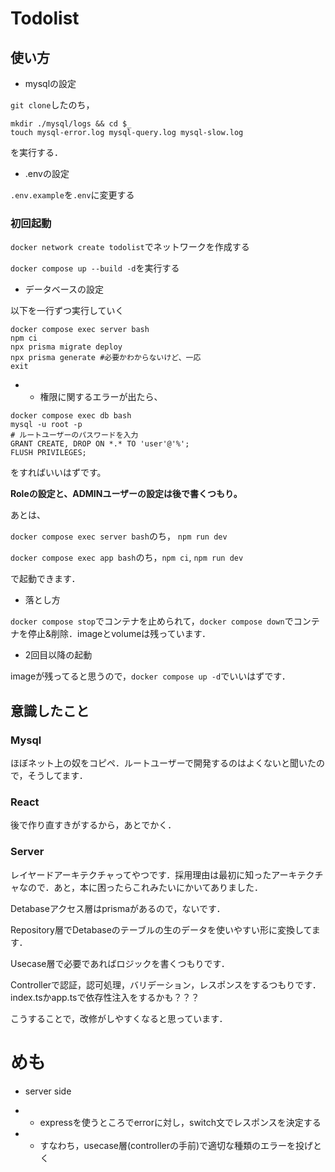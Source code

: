 # Todolist

## 使い方

* mysqlの設定

`git clone`したのち，

```
mkdir ./mysql/logs && cd $_
touch mysql-error.log mysql-query.log mysql-slow.log
```

を実行する．

* .envの設定

`.env.example`を`.env`に変更する

### 初回起動

`docker network create todolist`でネットワークを作成する

`docker compose up --build -d`を実行する

* データベースの設定

以下を一行ずつ実行していく

```
docker compose exec server bash
npm ci
npx prisma migrate deploy
npx prisma generate #必要かわからないけど、一応
exit
```

- * 権限に関するエラーが出たら、

```
docker compose exec db bash
mysql -u root -p
# ルートユーザーのパスワードを入力
GRANT CREATE, DROP ON *.* TO 'user'@'%';
FLUSH PRIVILEGES;
```

をすればいいはずです。

**Roleの設定と、ADMINユーザーの設定は後で書くつもり。**

あとは、

`docker compose exec server bash`のち， `npm run dev`

`docker compose exec app bash`のち，`npm ci`, `npm run dev`

で起動できます．

* 落とし方

`docker compose stop`でコンテナを止められて，`docker compose down`でコンテナを停止&削除．imageとvolumeは残っています．

* 2回目以降の起動

imageが残ってると思うので，`docker compose up -d`でいいはずです．

## 意識したこと

### Mysql

ほぼネット上の奴をコピペ．ルートユーザーで開発するのはよくないと聞いたので，そうしてます．

### React

後で作り直すきがするから，あとでかく．

### Server

レイヤードアーキテクチャってやつです．採用理由は最初に知ったアーキテクチャなので．あと，本に困ったらこれみたいにかいてありました．

Detabaseアクセス層はprismaがあるので，ないです．

Repository層でDetabaseのテーブルの生のデータを使いやすい形に変換してます．

Usecase層で必要であればロジックを書くつもりです．

Controllerで認証，認可処理，バリデーション，レスポンスをするつもりです．index.tsかapp.tsで依存性注入をするかも？？？

こうすることで，改修がしやすくなると思っています．

# めも

* server side

- * expressを使うところでerrorに対し，switch文でレスポンスを決定する

- * すなわち，usecase層(controllerの手前)で適切な種類のエラーを投げとく